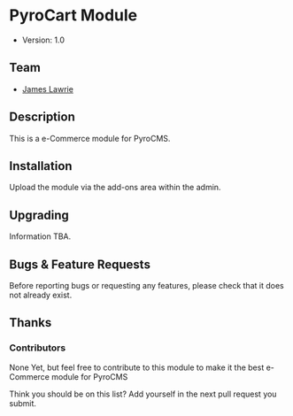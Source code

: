 # PyroCart Module

* Version: 1.0

## Team

* [James Lawrie](http://jameslawrie.com/)

## Description

This is a e-Commerce module for PyroCMS. 

## Installation

Upload the module via the add-ons area within the admin.

## Upgrading

Information TBA.

## Bugs & Feature Requests

Before reporting bugs or requesting any features, please check that it does not already exist.

## Thanks

### Contributors

None Yet, but feel free to contribute to this module to make it the best e-Commerce module for PyroCMS

Think you should be on this list? Add yourself in the next pull request you submit.
